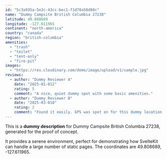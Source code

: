 ```yaml
---
id: "5c3a935a-5e2c-43cc-bec1-f1d78a58d88c"
name: "Dummy Campsite British Columbia 27238"
latitude: 49.808689
longitude: -127.611965
continent: "north-america"
country: "canada"
region: "british-columbia"
amenities:
  - "trash"
  - "toilet"
  - "tent-only"
  - "fire-pit"
images:
  - "https://res.cloudinary.com/demo/image/upload/v1/sample.jpg"
reviews:
  - author: "Dummy Reviewer A"
    date: "2025-01-012"
    rating: 5
    comment: "A nice, quiet dummy spot with some basic amenities."
  - author: "Dummy Reviewer B"
    date: "2025-03-018"
    rating: 2
    comment: "Found it easily. GPS was spot on for this dummy location."
---
```


This is a **dummy description** for Dummy Campsite British Columbia 27238, generated for the proof of concept.

It provides a serene environment, perfect for demonstrating how SvelteKit can handle a large number of static pages. The coordinates are 49.808689, -127.611965.
